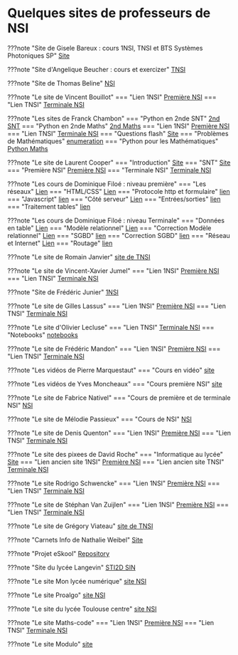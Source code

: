 # Quelques sites de professeurs de NSI

???note "Site de Gisele Bareux : cours 1NSI, TNSI et BTS Systèmes Photoniques SP"
    [Site](http://gisele.bareux.free.fr/)

???note "Site d'Angelique Beucher : cours et exercizer"
    [TNSI](https://infosite27.forge.aeif.fr/informatique-au-lycee-prevert/)

???note "Site de Thomas Beline"
    [NSI](https://kxs.fr/cours/)


???note "Le site de Vincent Bouillot"
    === "Lien 1NSI"
        [Première NSI](https://ferney-nsi.gitlab.io/premiere/)
    === "Lien TNSI"
        [Terminale NSI](https://ferney-nsi.gitlab.io/terminale/)

???note "Les sites de Franck Chambon"
    === "Python en 2nde SNT"
        [2nd SNT](https://ens-fr.gitlab.io/algo0)
    === "Python en 2nde Maths"
        [2nd Maths](https://ens-fr.gitlab.io/flash)
    === "Lien 1NSI"
        [Première NSI](https://ens-fr.gitlab.io/algo1/)
    === "Lien TNSI"
        [Terminale NSI](https://ens-fr.gitlab.io/algo2/)
    === "Questions flash"
        [Site](https://ens-fr.gitlab.io/flash/)
    === "Problèmes de Mathématiques"
        [enumeration](https://ens-fr.gitlab.io/enumeration/)
    === "Python pour les Mathématiques"
        [Python Maths](https://ens-fr.gitlab.io/python_maths/)

???note "Le site de Laurent Cooper"
    === "Introduction"
        [Site](http://lycee.educinfo.org/index.php?page=introduction&activite=signedint)
    === "SNT"
        [Site](http://lycee.educinfo.org/index.php?page=SNT)
    === "Première NSI"
        [Première NSI](http://lycee.educinfo.org/index.php?page=NSI1)
    === "Terminale NSI"
        [Terminale NSI](http://lycee.educinfo.org/index.php?page=NSIT)

???note "Les cours de Dominique Filoé : niveau première"
    === "Les réseaux"
        [Lien](http://siingenieur.free.fr/nsi/site_reseau/index.html)
    === "HTML/CSS"
        [Lien](http://siingenieur.free.fr/nsi/site_htmlcss/index.html)
    === "Protocole http et formulaire"
        [lien](http://siingenieur.free.fr/nsi/site_httpgetpost/)
    === "Javascript"
        [lien](http://siingenieur.free.fr/nsi/site_javascript/)
    === "Côté serveur"
        [Lien](http://siingenieur.free.fr/nsi/site_serveur/)
    === "Entrées/sorties"
        [lien](http://siingenieur.free.fr/nsi/site_ihm/)
    === "Traitement tables"
        [lien](http://siingenieur.free.fr/nsi/site_courstable/)

???note "Les cours  de Dominique Filoé : niveau Terminale"
    === "Données en table"
        [Lien](http://siingenieur.free.fr/nsi/site_table/)
    === "Modèle relationnel"
        [Lien](http://siingenieur.free.fr/nsi/site_modelerelationnel/)
    === "Correction Modèle relationnel"
        [Lien](http://siingenieur.free.fr/nsi/correction_modelerelationnel/)
    === "SGBD"
        [lien](http://siingenieur.free.fr/nsi/site_sql/)
    === "Correction SGBD"
        [lien](http://siingenieur.free.fr/nsi/correction_sql/)
    === "Réseau et Internet"
        [Lien](http://siingenieur.free.fr/nsi/site_reseau/)
    === "Routage"
        [lien](http://siingenieur.free.fr/nsi/site_routage/)

???note "Le site de Romain Janvier"
    [site de TNSI](http://nsiterminale.janviercommelemois.fr/)

???note "Le site de Vincent-Xavier Jumel"
    === "Lien 1NSI"
        [Première NSI](https://lamadone.frama.io/informatique/premiere-nsi/index.html)
    === "Lien TNSI"
        [Terminale NSI](https://lamadone.frama.io/informatique/terminale-nsi/index.html)

???note "Site de Frédéric Junier"
    [1NSI](https://frederic-junier.gitlab.io/parc-nsi/chapitre21/http-git/)



???note "Le site de Gilles Lassus"
    === "Lien 1NSI"
        [Première NSI](https://glassus.github.io/premiere_nsi/)
    === "Lien TNSI"
        [Terminale NSI](https://glassus.github.io/terminale_nsi/)


???note "Le site d'Olivier Lecluse"
    === "Lien TNSI"
        [Terminale NSI](https://www.lecluse.fr/nsi/NSI_T/)
    === "Notebooks"
        [notebooks](https://notebooks.lecluse.fr/)



???note "Le site de Frédéric Mandon"
    === "Lien 1NSI"
        [Première NSI](http://www.maths-info-lycee.fr/nsi_1ere.html)
    === "Lien TNSI"
        [Terminale NSI](http://www.maths-info-lycee.fr/nsi.html)    

???note "Les vidéos de Pierre Marquestaut"
    === "Cours en vidéo"
        [site](https://peertube.lyceeconnecte.fr/c/pierre.marquestaut_channel/videos?s=1)

???note "Les vidéos de Yves Moncheaux"
    === "Cours première NSI"
        [site](https://clogique.fr/nsi/premiere/)


        

???note "Le site de Fabrice Nativel"
    === "Cours de première et de terminale NSI"
        [NSI](https://fabricenativel.github.io/)

???note "Le site de Mélodie Passieux"
    === "Cours de NSI"
        [NSI](https://drive.google.com/drive/folders/1DpWhTE5yVi2dAaAUc-AXbXkJ5LBXWh32)


???note "Le site de Denis Quenton"
    === "Lien 1NSI"
        [Première NSI](https://angellier.gitlab.io/nsi/premiere/)
    === "Lien TNSI"
        [Terminale NSI](https://angellier.gitlab.io/nsi/terminale/)



???note "Le site des pixees de David Roche"
    === "Informatique au lycée"
        [Site](https://pixees.fr/informatiquelycee/)
    === "Lien ancien site 1NSI"
        [Première NSI](https://pixees.fr/informatiquelycee/n_site/nsi_prem.html)
    === "Lien ancien site TNSI"
        [Terminale NSI](https://pixees.fr/informatiquelycee/n_site/nsi_term.html)


???note "Le site Rodrigo Schwencke"
    === "Lien 1NSI"
        [Première NSI](https://eskool.gitlab.io/1nsi/)
    === "Lien TNSI"
        [Terminale NSI](https://eskool.gitlab.io/tnsi/)

???note "Le site de  Stéphan Van Zuijlen"
    === "Lien 1NSI"
        [Première NSI](https://isn-icn-ljm.pagesperso-orange.fr/1-NSI/index.html)
    === "Lien TNSI"
        [Terminale NSI](https://isn-icn-ljm.pagesperso-orange.fr/NSI-TLE/index.html)   



???note "Le site de Grégory Viateau"
    [site de TNSI](http://tnsi.free.fr/)

???note "Carnets Info de Nathalie Weibel"
    [Site](https://www.carnets.info/)



???note "Projet eSkool"
    [Repository](https://gitlab.com/eskool/tnsi/-/tree/main)

    


???note "Site du lycée Langevin"
    [STI2D SIN](http://tsin.langevin-la-seyne.fr/SIN/)


???note "Le site Mon lycée numérique"
    [site NSI](http://www.monlyceenumerique.fr/index_nsi.html)

???note "Le site Proalgo"
    [site NSI](https://progalgo.fr/)


???note "Le site du lycée Toulouse centre"
    [site NSI](https://sites.google.com/view/nsi-toulouse-centre/accueil)


???note "Le site Maths-code"
    === "Lien 1NSI"
        [Première NSI](http://maths-code.fr/cours/premiere-nsi-2/)
    === "Lien TNSI"
        [Terminale NSI](http://maths-code.fr/cours/terminale-nsi/)




???note "Le site Modulo"
    [site](https://dev-apprendre.modulo-info.ch/index.html)





    
